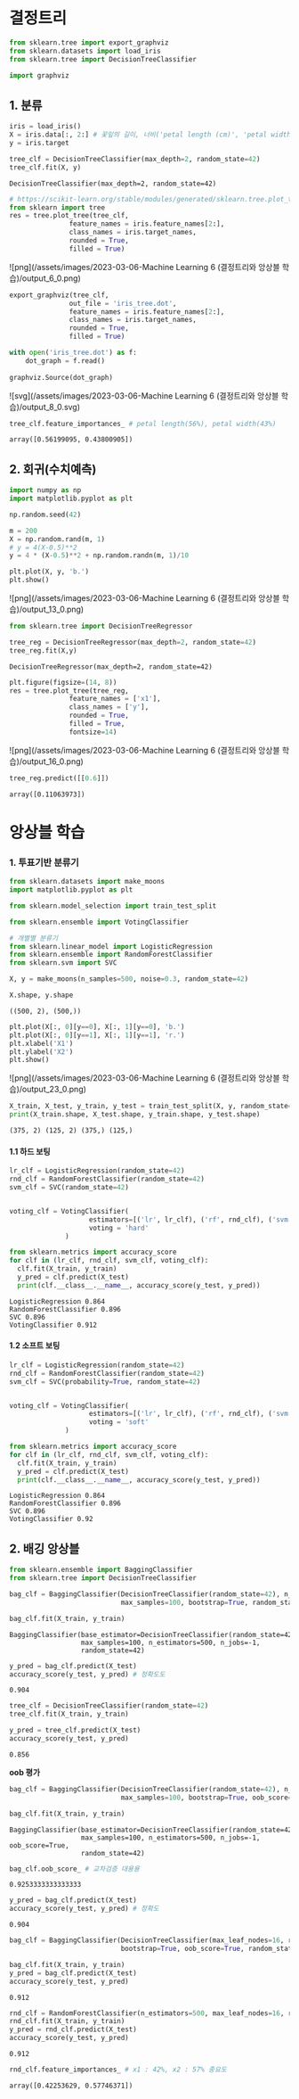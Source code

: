 # 결정트리


```python
from sklearn.tree import export_graphviz
from sklearn.datasets import load_iris
from sklearn.tree import DecisionTreeClassifier
```


```python
import graphviz
```

## 1. 분류


```python
iris = load_iris()
X = iris.data[:, 2:] # 꽃잎의 길이, 너비('petal length (cm)', 'petal width (cm)')
y = iris.target 
```


```python
tree_clf = DecisionTreeClassifier(max_depth=2, random_state=42)
tree_clf.fit(X, y)
```




    DecisionTreeClassifier(max_depth=2, random_state=42)




```python
# https://scikit-learn.org/stable/modules/generated/sklearn.tree.plot_tree.html
from sklearn import tree
res = tree.plot_tree(tree_clf,
               feature_names = iris.feature_names[2:],
               class_names = iris.target_names,
               rounded = True,
               filled = True)
```


    
![png](/assets/images/2023-03-06-Machine Learning 6 (결정트리와 앙상블 학습)/output_6_0.png)
    



```python
export_graphviz(tree_clf,
               out_file = 'iris_tree.dot',
               feature_names = iris.feature_names[2:],
               class_names = iris.target_names,
               rounded = True,
               filled = True)
```


```python
with open('iris_tree.dot') as f:
    dot_graph = f.read()
    
graphviz.Source(dot_graph)    
```




    
![svg](/assets/images/2023-03-06-Machine Learning 6 (결정트리와 앙상블 학습)/output_8_0.svg)
    




```python
tree_clf.feature_importances_ # petal length(56%), petal width(43%)
```




    array([0.56199095, 0.43800905])



## 2. 회귀(수치예측)


```python
import numpy as np
import matplotlib.pyplot as plt
```


```python
np.random.seed(42)

m = 200
X = np.random.rand(m, 1)
# y = 4(X-0.5)**2
y = 4 * (X-0.5)**2 + np.random.randn(m, 1)/10
```


```python
plt.plot(X, y, 'b.')
plt.show()
```


    
![png](/assets/images/2023-03-06-Machine Learning 6 (결정트리와 앙상블 학습)/output_13_0.png)
    



```python
from sklearn.tree import DecisionTreeRegressor
```


```python
tree_reg = DecisionTreeRegressor(max_depth=2, random_state=42)
tree_reg.fit(X,y)
```




    DecisionTreeRegressor(max_depth=2, random_state=42)




```python
plt.figure(figsize=(14, 8))
res = tree.plot_tree(tree_reg,
               feature_names = ['x1'],
               class_names = ['y'],
               rounded = True,
               filled = True,
               fontsize=14)
```


    
![png](/assets/images/2023-03-06-Machine Learning 6 (결정트리와 앙상블 학습)/output_16_0.png)
    



```python
tree_reg.predict([[0.6]])
```




    array([0.11063973])



# 앙상블 학습

### 1. 투표기반 분류기


```python
from sklearn.datasets import make_moons
import matplotlib.pyplot as plt

from sklearn.model_selection import train_test_split

from sklearn.ensemble import VotingClassifier

# 개별별 분류기
from sklearn.linear_model import LogisticRegression
from sklearn.ensemble import RandomForestClassifier
from sklearn.svm import SVC
```


```python
X, y = make_moons(n_samples=500, noise=0.3, random_state=42)
```


```python
X.shape, y.shape
```




    ((500, 2), (500,))




```python
plt.plot(X[:, 0][y==0], X[:, 1][y==0], 'b.')
plt.plot(X[:, 0][y==1], X[:, 1][y==1], 'r.')
plt.xlabel('X1')
plt.ylabel('X2')
plt.show()
```


    
![png](/assets/images/2023-03-06-Machine Learning 6 (결정트리와 앙상블 학습)/output_23_0.png)
    



```python
X_train, X_test, y_train, y_test = train_test_split(X, y, random_state=42)
print(X_train.shape, X_test.shape, y_train.shape, y_test.shape)
```

    (375, 2) (125, 2) (375,) (125,)
    

#### 1.1 하드 보팅


```python
lr_clf = LogisticRegression(random_state=42)
rnd_clf = RandomForestClassifier(random_state=42)
svm_clf = SVC(random_state=42)


voting_clf = VotingClassifier(
                    estimators=[('lr', lr_clf), ('rf', rnd_clf), ('svm', svm_clf)],
                    voting = 'hard'
              )
```


```python
from sklearn.metrics import accuracy_score
for clf in (lr_clf, rnd_clf, svm_clf, voting_clf):
  clf.fit(X_train, y_train)
  y_pred = clf.predict(X_test)
  print(clf.__class__.__name__, accuracy_score(y_test, y_pred))
```

    LogisticRegression 0.864
    RandomForestClassifier 0.896
    SVC 0.896
    VotingClassifier 0.912
    

#### 1.2 소프트 보팅


```python
lr_clf = LogisticRegression(random_state=42)
rnd_clf = RandomForestClassifier(random_state=42)
svm_clf = SVC(probability=True, random_state=42)


voting_clf = VotingClassifier(
                    estimators=[('lr', lr_clf), ('rf', rnd_clf), ('svm', svm_clf)],
                    voting = 'soft'
              )
```


```python
from sklearn.metrics import accuracy_score
for clf in (lr_clf, rnd_clf, svm_clf, voting_clf):
  clf.fit(X_train, y_train)
  y_pred = clf.predict(X_test)
  print(clf.__class__.__name__, accuracy_score(y_test, y_pred))
```

    LogisticRegression 0.864
    RandomForestClassifier 0.896
    SVC 0.896
    VotingClassifier 0.92
    

## 2. 배깅 앙상블


```python
from sklearn.ensemble import BaggingClassifier
from sklearn.tree import DecisionTreeClassifier
```


```python
bag_clf = BaggingClassifier(DecisionTreeClassifier(random_state=42), n_estimators=500,
                            max_samples=100, bootstrap=True, random_state=42, n_jobs=-1)

bag_clf.fit(X_train, y_train)
```




    BaggingClassifier(base_estimator=DecisionTreeClassifier(random_state=42),
                      max_samples=100, n_estimators=500, n_jobs=-1,
                      random_state=42)




```python
y_pred = bag_clf.predict(X_test)
accuracy_score(y_test, y_pred) # 정확도도
```




    0.904




```python
tree_clf = DecisionTreeClassifier(random_state=42)
tree_clf.fit(X_train, y_train)

y_pred = tree_clf.predict(X_test)
accuracy_score(y_test, y_pred)
```




    0.856



**oob 평가**


```python
bag_clf = BaggingClassifier(DecisionTreeClassifier(random_state=42), n_estimators=500,
                            max_samples=100, bootstrap=True, oob_score=True, random_state=42, n_jobs=-1)

bag_clf.fit(X_train, y_train)
```




    BaggingClassifier(base_estimator=DecisionTreeClassifier(random_state=42),
                      max_samples=100, n_estimators=500, n_jobs=-1, oob_score=True,
                      random_state=42)




```python
bag_clf.oob_score_ # 교차검증 대용용
```




    0.9253333333333333




```python
y_pred = bag_clf.predict(X_test)
accuracy_score(y_test, y_pred) # 정확도
```




    0.904




```python
bag_clf = BaggingClassifier(DecisionTreeClassifier(max_leaf_nodes=16, random_state=42), n_estimators=500,
                            bootstrap=True, oob_score=True, random_state=42, n_jobs=-1)

bag_clf.fit(X_train, y_train)
y_pred = bag_clf.predict(X_test)
accuracy_score(y_test, y_pred)
```




    0.912




```python
rnd_clf = RandomForestClassifier(n_estimators=500, max_leaf_nodes=16, random_state=42, n_jobs=-1)
rnd_clf.fit(X_train, y_train)
y_pred = rnd_clf.predict(X_test)
accuracy_score(y_test, y_pred)
```




    0.912




```python
rnd_clf.feature_importances_ # x1 : 42%, x2 : 57% 중요도
```




    array([0.42253629, 0.57746371])


